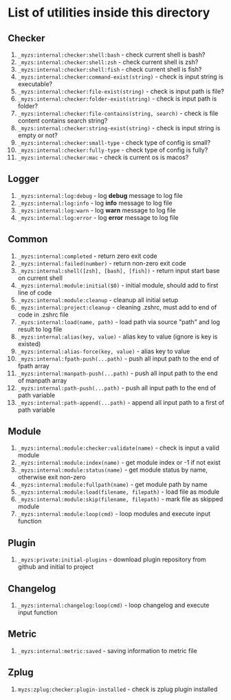 # List of utilities inside this directory

## Checker

1. `_myzs:internal:checker:shell:bash` - check current shell is bash?
2. `_myzs:internal:checker:shell:zsh` - check current shell is zsh?
3. `_myzs:internal:checker:shell:fish` - check current shell is fish?
4. `_myzs:internal:checker:command-exist(string)` - check is input string is executable?
5. `_myzs:internal:checker:file-exist(string)` - check is input path is file?
6. `_myzs:internal:checker:folder-exist(string)` - check is input path is folder?
7. `_myzs:internal:checker:file-contains(string, search)` - check is file content contains search string?
8. `_myzs:internal:checker:string-exist(string)` - check is input string is empty or not?
9. `_myzs:internal:checker:small-type` - check type of config is small?
10. `_myzs:internal:checker:fully-type` - check type of config is fully?
11. `_myzs:internal:checker:mac` - check is current os is macos?

## Logger

1. `_myzs:internal:log:debug` - log **debug** message to log file
2. `_myzs:internal:log:info` - log **info** message to log file
3. `_myzs:internal:log:warn` - log **warn** message to log file
4. `_myzs:internal:log:error` - log **error** message to log file

## Common

1. `_myzs:internal:completed` - return zero exit code
2. `_myzs:internal:failed(number)` - return non-zero exit code
3. `_myzs:internal:shell([zsh], [bash], [fish])` - return input start base on current shell
4. `_myzs:internal:module:initial($0)` - initial module, should add to first line of code
5. `_myzs:internal:module:cleanup` - cleanup all initial setup
6. `_myzs:internal:project:cleanup` - cleaning .zshrc, must add to end of code in .zshrc file
7. `_myzs:internal:load(name, path)` - load path via source "path" and log result to log file
8. `_myzs:internal:alias(key, value)` - alias key to value (ignore is key is existed)
9. `_myzs:internal:alias-force(key, value)` - alias key to value
10. `_myzs:internal:fpath-push(...path)` - push all input path to the end of fpath array
11. `_myzs:internal:manpath-push(...path)` - push all input path to the end of manpath array
12. `_myzs:internal:path-push(...path)` - push all input path to the end of path variable
13. `_myzs:internal:path-append(...path)` - append all input path to a first of path variable

## Module

1. `_myzs:internal:module:checker:validate(name)` - check is input a valid module
2. `_myzs:internal:module:index(name)` - get module index or -1 if not exist
3. `_myzs:internal:module:status(name)` - get module status by name, otherwise exit non-zero
4. `_myzs:internal:module:fullpath(name)` - get module path by name
5. `_myzs:internal:module:load(filename, filepath)` - load file as module
6. `_myzs:internal:module:skip(filename, filepath)` - mark file as skipped module
7. `_myzs:internal:module:loop(cmd)` - loop modules and execute input function

## Plugin

1. `_myzs:private:initial-plugins` - download plugin repository from github and initial to project

## Changelog

1. `_myzs:internal:changelog:loop(cmd)` - loop changelog and execute input function

## Metric

1. `_myzs:internal:metric:saved` - saving information to metric file

## Zplug

1. `myzs:zplug:checker:plugin-installed` - check is zplug plugin installed

